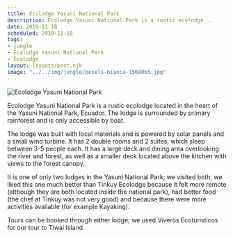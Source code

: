 ```yaml
---
title: Ecolodge Yasuni National Park
description: Ecolodge Yasuni National Park is a rustic ecolodge...
date: 2018-11-18
scheduled: 2018-11-18
tags:
- jungle
- Ecolodge Yasuni National Park
- Ecolodge
layout: layouts/post.njk
image: "../../img/jungle/pexels-bianca-1560065.jpg"
---
```


![Ecolodge Yasuni National Park](../../img/jungle/pexels-bianca-1560065.jpg)

Ecolodge Yasuni National Park is a rustic ecolodge located in the heart of the Yasuni National Park, Ecuador. The lodge is surrounded by primary rainforest and is only accessible by boat.

The lodge was built with local materials and is powered by solar panels and a small wind turbine. It has 2 double rooms and 2 suites, which sleep between 3-5 people each. It has a large deck and dining area overlooking the river and forest, as well as a smaller deck located above the kitchen with views to the forest canopy.

It is one of only two lodges in the Yasuní National Park; we visited both, we liked this one much better than Tinkuy Ecolodge because it felt more remote (although they are both located inside the national park), had better food (the chef at Tinkuy was not very good) and because there were more activities available (for example Kayaking).

Tours can be booked through either lodge; we used Viveros Ecoturisticos for our tour to Tiwai Island.